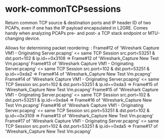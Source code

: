 # work-commonTCPsessions
Return common TCP source &amp; destination ports and IP header ID of two PCAPs, even if one has the IP payload encapsulated in L2GRE.
Comes handy when analyzing PCAPs pre- and post- a TCP stack endpoint or MTU-changing device.

Allows for determining packet reordering:
:
Frame#12 of 'Wireshark Capture VM1 - Originating Server.pcapng' <= same TCP Session src.port=53251 & dst.port=102 & ip.id==0x3108 => Frame#12 of 'Wireshark_Capture New Test Vm.pcapng'
Frame#13 of 'Wireshark Capture VM1 - Originating Server.pcapng' <= same TCP Session src.port=102 & dst.port=53251 & ip.id==0xda2 => Frame#14 of 'Wireshark_Capture New Test Vm.pcapng'
Frame#14 of 'Wireshark Capture VM1 - Originating Server.pcapng' <= same TCP Session src.port=102 & dst.port=53251 & ip.id==0xda3 => Frame#15 of 'Wireshark_Capture New Test Vm.pcapng'
Frame#15 of 'Wireshark Capture VM1 - Originating Server.pcapng' <= same TCP Session src.port=102 & dst.port=53251 & ip.id==0xda4 => Frame#16 of 'Wireshark_Capture New Test Vm.pcapng'
Frame#16 of 'Wireshark Capture VM1 - Originating Server.pcapng' <= same TCP Session src.port=53251 & dst.port=102 & ip.id==0x3109 => Frame#13 of 'Wireshark_Capture New Test Vm.pcapng'
Frame#17 of 'Wireshark Capture VM1 - Originating Server.pcapng' <= same TCP Session src.port=102 & dst.port=53251 & ip.id==0xda5 => Frame#17 of 'Wireshark_Capture New Test Vm.pcapng'
